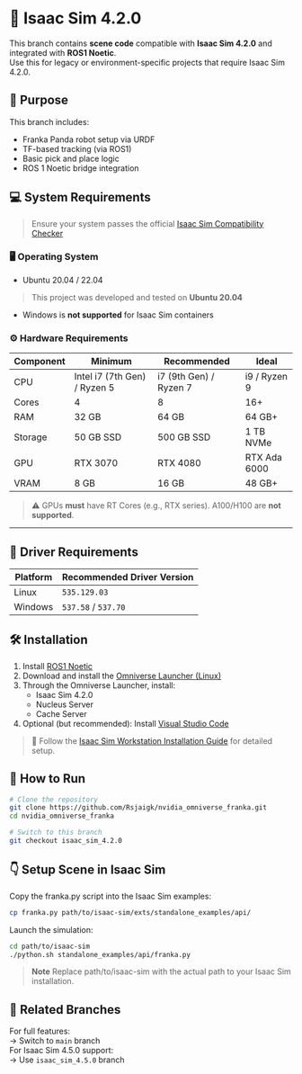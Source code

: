 # 🦾 Isaac Sim 4.2.0

This branch contains **scene code** compatible with **Isaac Sim 4.2.0** and integrated with **ROS1 Noetic**.  
Use this for legacy or environment-specific projects that require Isaac Sim 4.2.0.


## 🔧 Purpose

This branch includes:

-  Franka Panda robot setup via URDF
-  TF-based tracking (via ROS1)
-  Basic pick and place logic
-  ROS 1 Noetic bridge integration


## 💻 System Requirements

> Ensure your system passes the official [Isaac Sim Compatibility Checker](https://docs.isaacsim.omniverse.nvidia.com/4.2.0/installation/requirements.html#isaac-sim-compatibility-checker)

### 🖥️ Operating System

-  Ubuntu 20.04 / 22.04  
  >  This project was developed and tested on **Ubuntu 20.04**  
-  Windows is **not supported** for Isaac Sim containers

### ⚙️ Hardware Requirements

| Component | Minimum | Recommended | Ideal |
|----------|---------|-------------|-------|
| CPU      | Intel i7 (7th Gen) / Ryzen 5 | i7 (9th Gen) / Ryzen 7 | i9 / Ryzen 9 |
| Cores    | 4        | 8           | 16+ |
| RAM      | 32 GB    | 64 GB       | 64 GB+ |
| Storage  | 50 GB SSD | 500 GB SSD | 1 TB NVMe |
| GPU      | RTX 3070 | RTX 4080    | RTX Ada 6000 |
| VRAM     | 8 GB     | 16 GB       | 48 GB+ |

> ⚠️ GPUs **must** have RT Cores (e.g., RTX series). A100/H100 are **not supported**.

---

## 🔧 Driver Requirements

| Platform | Recommended Driver Version |
|----------|-----------------------------|
| Linux    | `535.129.03`                |
| Windows  | `537.58` / `537.70`         |


## 🛠️ Installation

1. Install [ROS1 Noetic](https://wiki.ros.org/noetic/Installation/Ubuntu)
2. Download and install the [Omniverse Launcher (Linux)](https://install.launcher.omniverse.nvidia.com/installers/omniverse-launcher-linux.AppImage)
3. Through the Omniverse Launcher, install:
   -  Isaac Sim 4.2.0
   -  Nucleus Server
   -  Cache Server
4. Optional (but recommended): Install [Visual Studio Code](https://code.visualstudio.com/download)

> 🔗 Follow the [Isaac Sim Workstation Installation Guide](https://docs.isaacsim.omniverse.nvidia.com/4.2.0/installation/install_workstation.html) for detailed setup.


## 🚀 How to Run

```bash
# Clone the repository
git clone https://github.com/Rsjaigk/nvidia_omniverse_franka.git
cd nvidia_omniverse_franka

# Switch to this branch
git checkout isaac_sim_4.2.0
```

## 👇 Setup Scene in Isaac Sim

Copy the franka.py script into the Isaac Sim examples:

```bash
cp franka.py path/to/isaac-sim/exts/standalone_examples/api/
```

Launch the simulation:

```bash
cd path/to/isaac-sim
./python.sh standalone_examples/api/franka.py
```
> **Note** Replace path/to/isaac-sim with the actual path to your Isaac Sim installation.

## 📂 Related Branches

For full features:  
→ Switch to `main` branch  
For Isaac Sim 4.5.0 support:  
→ Use `isaac_sim_4.5.0` branch

